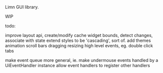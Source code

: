 Limn GUI library.

WIP

todo:

improve layout api, create/modify
cache widget bounds, detect changes, associate with state
extend styles to be 'cascading', sort of. add themes
animation
scroll bars
dragging
resizing
high level events, eg. double click
tabs

make event queue more general, ie. make undermouse events handled by a UiEventHandler instance
allow event handlers to register other handlers
